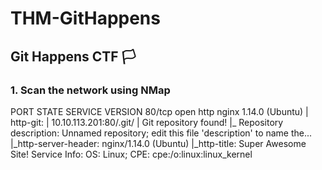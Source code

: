 # THM-GitHappens
## Git Happens CTF 🏳️

### 1. Scan the network using NMap
PORT   STATE SERVICE VERSION
80/tcp open  http    nginx 1.14.0 (Ubuntu)
| http-git: 
|   10.10.113.201:80/.git/
|     Git repository found!
|_    Repository description: Unnamed repository; edit this file 'description' to name the...
|_http-server-header: nginx/1.14.0 (Ubuntu)
|_http-title: Super Awesome Site!
Service Info: OS: Linux; CPE: cpe:/o:linux:linux_kernel
